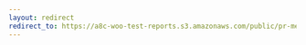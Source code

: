 ```yaml
---
layout: redirect
redirect_to: https://a8c-woo-test-reports.s3.amazonaws.com/public/pr-merge/43664/api/index.html
---
```

